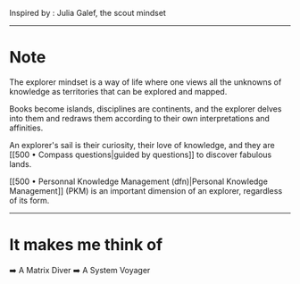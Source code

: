 
Inspired by : Julia Galef, the scout mindset

---
# Note

The explorer mindset is a way of life where one views all the unknowns of knowledge as territories that can be explored and mapped.

Books become islands, disciplines are continents, and the explorer delves into them and redraws them according to their own interpretations and affinities.

An explorer's sail is their curiosity, their love of knowledge, and they are [[500 • Compass questions|guided by questions]] to discover fabulous lands.

[[500 • Personnal Knowledge Management (dfn)|Personal Knowledge Management]] (PKM) is an important dimension of an explorer, regardless of its form.


---
# It makes me think of

➡️ A Matrix Diver
➡️ A System Voyager